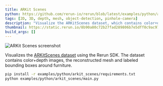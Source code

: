 ```yaml
---
title: ARKit Scenes
python: https://github.com/rerun-io/rerun/blob/latest/examples/python/arkit_scenes/main.py
tags: [2D, 3D, depth, mesh, object-detection, pinhole-camera]
description: "Visualize the ARKitScenes dataset, which contains color+depth images, the reconstructed mesh and labeled bounding boxes."
thumbnail: https://static.rerun.io/8b90a80c72b27fad289806b7e5dff0c9ac97e87c_arkit_scenes_480w.png
build_args: []
---
```


<picture>
  <source media="(max-width: 480px)" srcset="https://static.rerun.io/8b90a80c72b27fad289806b7e5dff0c9ac97e87c_arkit_scenes_480w.png">
  <source media="(max-width: 768px)" srcset="https://static.rerun.io/4096dbc9d30f098b4b01acd064927d2374ee48f5_arkit_scenes_768w.png">
  <source media="(max-width: 1024px)" srcset="https://static.rerun.io/2e4b62a595cf409d8bcbe6ded0d4bee3d7c54d16_arkit_scenes_1024w.png">
  <source media="(max-width: 1200px)" srcset="https://static.rerun.io/9f565fa5205585da989636781fa9acf864a38f51_arkit_scenes_1200w.png">
  <img src="https://static.rerun.io/fb9ec9e8d965369d39d51b17fc7fc5bae6be10cc_arkit_scenes_full.png" alt="ARKit Scenes screenshot">
</picture>


Visualizes the [ARKitScenes dataset](https://github.com/apple/ARKitScenes/) using the Rerun SDK.
The dataset contains color+depth images, the reconstructed mesh and labeled bounding boxes around furniture.

```bash
pip install -r examples/python/arkit_scenes/requirements.txt
python examples/python/arkit_scenes/main.py
```

